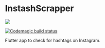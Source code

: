 # InstashScrapper

<a title="Made with Fluent Design" href="https://github.com/bdlukaa/fluent_ui">
  <img
    src="https://img.shields.io/badge/fluent-design-blue?style=flat-square&color=gray&labelColor=0078D7"
  >
</a>

[![Codemagic build status](https://api.codemagic.io/apps/63b6d93f9cb37cd6d780764c/63b6d93f9cb37cd6d780764b/status_badge.svg)](https://codemagic.io/apps/63b6d93f9cb37cd6d780764c/63b6d93f9cb37cd6d780764b/latest_build)

Flutter app to check for hashtags on Instagram.
